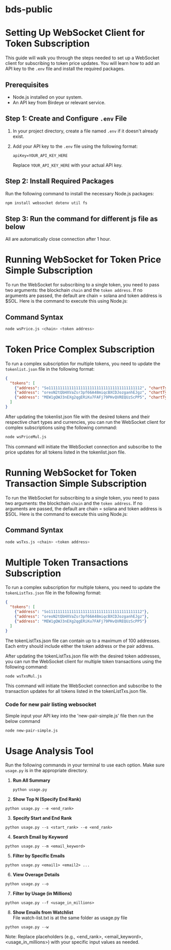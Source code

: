 # bds-public

# Setting Up WebSocket Client for Token Subscription

This guide will walk you through the steps needed to set up a WebSocket client for subscribing to token price updates. You will learn how to add an API key to the `.env` file and install the required packages.

## Prerequisites

- Node.js installed on your system.
- An API key from Birdeye or relevant service.

## Step 1: Create and Configure `.env` File

1. In your project directory, create a file named `.env` if it doesn't already exist.
2. Add your API key to the `.env` file using the following format:

    ```plaintext
    apiKey=YOUR_API_KEY_HERE
    ```

    Replace `YOUR_API_KEY_HERE` with your actual API key.

## Step 2: Install Required Packages

Run the following command to install the necessary Node.js packages:

```bash
npm install websocket dotenv util fs
```

## Step 3: Run the command for different js file as below
All are automatically close connection after 1 hour.

# Running WebSocket for Token Price Simple Subscription

To run the WebSocket for subscribing to a single token, you need to pass two arguments: the blockchain `chain` and the `token address`. If no arguments are passed, the default are chain = solana and token address is $SOL. Here is the command to execute this using Node.js:

## Command Syntax

```bash
node wsPrice.js <chain> <token address>
```
# Token Price Complex Subscription

To run a complex subscription for multiple tokens, you need to update the `tokenlist.json` file in the following format:

```json
{
  "tokens": [
    {"address": "So11111111111111111111111111111111111111112", "chartType": "1m", "currency": "usd"},
    {"address": "oreoN2tQbHXVaZsr3pf66A48miqcBXCDJozganhEJgz", "chartType": "1m", "currency": "usd"},
    {"address": "MEW1gQWJ3nEXg2qgERiKu7FAFj79PHvQVREQUzScPP5", "chartType": "1m", "currency": "usd"}
  ]
}
```
After updating the tokenlist.json file with the desired tokens and their respective chart types and currencies, you can run the WebSocket client for complex subscriptions using the following command:

```bash
node wsPriceMul.js
```
This command will initiate the WebSocket connection and subscribe to the price updates for all tokens listed in the tokenlist.json file.

# Running WebSocket for Token Transaction Simple Subscription

To run the WebSocket for subscribing to a single token, you need to pass two arguments: the blockchain `chain` and the `token address`. If no arguments are passed, the default are chain = solana and token address is $SOL. Here is the command to execute this using Node.js:

## Command Syntax

```bash
node wsTxs.js <chain> <token address>
```

# Multiple Token Transactions Subscription

To run a complex subscription for multiple tokens, you need to update the `tokenListTxs.json` file in the following format:

```json
{
  "tokens": [
    {"address": "So11111111111111111111111111111111111111112"},
    {"address": "oreoN2tQbHXVaZsr3pf66A48miqcBXCDJozganhEJgz"},
    {"address": "MEW1gQWJ3nEXg2qgERiKu7FAFj79PHvQVREQUzScPP5"}
  ]
}
```
The tokenListTxs.json file can contain up to a maximum of 100 addresses. Each entry should include either the token address or the pair address.

After updating the tokenListTxs.json file with the desired token addresses, you can run the WebSocket client for multiple token transactions using the following command:

```bash
node wsTxsMul.js
```
This command will initiate the WebSocket connection and subscribe to the transaction updates for all tokens listed in the tokenListTxs.json file.

### Code for new pair listing websocket
Simple input your API key into the 'new-pair-simple.js' file then run the below command
```bash
node new-pair-simple.js
```

# Usage Analysis Tool

Run the following commands in your terminal to use each option. Make sure `usage.py` is in the appropriate directory.

1. **Run All Summary**
   ```
   python usage.py
   ```
2. **Show Top N (Specify End Rank)**

```
python usage.py --e <end_rank>
```

3. **Specify Start and End Rank**

```
python usage.py --s <start_rank> --e <end_rank>
```

4. **Search Email by Keyword**
```
python usage.py --m <email_keyword>
```
5. **Filter by Specific Emails**
```
python usage.py <email1> <email2> ...
```
6. **View Overage Details**
```
python usage.py --o
```
7. **Filter by Usage (in Millions)**
```
python usage.py --f <usage_in_millions>
```
8. **Show Emails from Watchlist** <br>
File watch-list.txt is at the same folder as usage.py file
```
python usage.py --w
```
Note: Replace placeholders (e.g., <end_rank>, <email_keyword>, <usage_in_millions>) with your specific input values as needed.
